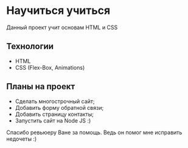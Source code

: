 # Научиться учиться

Данный проект учит основам HTML и CSS

## Технологии
- HTML
- CSS (Flex-Box, Animations)

## Планы на проект
- Сделать многострочный сайт;
- Добавить форму обратной связи;
- Добавить страницу контакты;
- Запустить сайт на Node JS :)

Спасибо ревьюеру Ване за помощь. Ведь он помог мне исправить недочеты :)
